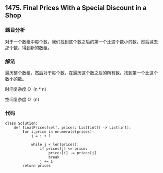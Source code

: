 ## 1475. Final Prices With a Special Discount in a Shop

### 题目分析
对于一个数组中每个数，我们找到这个数之后的第一个比这个数小的数，然后减去那个数，得到新的数组。


### 解法
遍历整个数组，然后对于每个数，在遍历这个数之后的所有数，找到第一个比这个数小的数。

时间复杂度 O（n * n）

空间复杂度 O（n）

### 代码
```
class Solution:
    def finalPrices(self, prices: List[int]) -> List[int]:
        for i,price in enumerate(prices):
            j = i + 1
            
            while j < len(prices):
                if prices[j] <= price:
                    prices[i] -= prices[j]
                    break
                j += 1
        return prices
            
```
